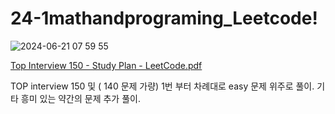 # 24-1mathandprograming_Leetcode!

 ![2024-06-21 07 59 55](https://github.com/firesichue/24-1mathandprograming_Leetcode/assets/170858202/a7470930-9ec5-40f0-84f0-2662012cbef1)


[Top Interview 150 - Study Plan - LeetCode.pdf](https://github.com/user-attachments/files/15921984/Top.Interview.150.-.Study.Plan.-.LeetCode.pdf)


TOP interview 150 및 ( 140 문제 가량)
1번 부터 차례대로 easy 문제 위주로 풀이.
기타 흥미 있는 약간의 문제 추가 풀이.

